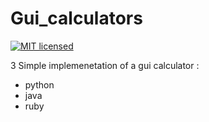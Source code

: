 # Gui_calculators
[![MIT licensed](https://img.shields.io/badge/license-MIT-blue.svg)](https://raw.githubusercontent.com/hyperium/hyper/master/LICENSE)

3 Simple implemenetation of a gui calculator :
* python
* java
* ruby
